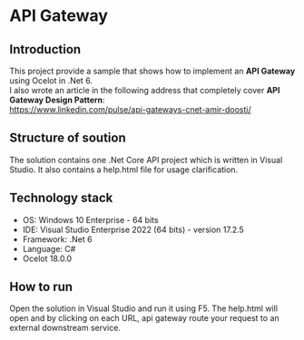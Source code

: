 # API Gateway

## Introduction
This project provide a sample that shows how to implement an **API Gateway** using Ocelot in .Net 6.  
I also wrote an article in the following address that completely cover **API Gateway Design Pattern**:  
https://www.linkedin.com/pulse/api-gateways-cnet-amir-doosti/  

## Structure of soution
The solution contains one .Net Core API project which is written in Visual Studio. It also contains a help.html file for usage clarification.

## Technology stack
- OS: Windows 10 Enterprise - 64 bits
- IDE: Visual Studio Enterprise 2022 (64 bits) - version 17.2.5
- Framework: .Net 6
- Language: C#
- Ocelot 18.0.0

## How to run
Open the solution in Visual Studio and run it using F5. The help.html will open and by clicking on each URL, api gateway route your request to an external downstream service.



